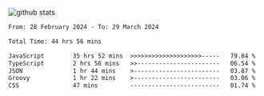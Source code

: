 
![github stats](https://github-readme-stats.vercel.app/api?username=realmahd1&show_icons=true&theme=codeSTACKr&hide_rank=true&count_private=true)

<!--START_SECTION:waka-->

```txt
From: 28 February 2024 - To: 29 March 2024

Total Time: 44 hrs 56 mins

JavaScript        35 hrs 52 mins  >>>>>>>>>>>>>>>>>>>>-----   79.84 %
TypeScript        2 hrs 56 mins   >>-----------------------   06.54 %
JSON              1 hr 44 mins    >------------------------   03.87 %
Groovy            1 hr 22 mins    >------------------------   03.06 %
CSS               47 mins         -------------------------   01.74 %
```

<!--END_SECTION:waka-->
